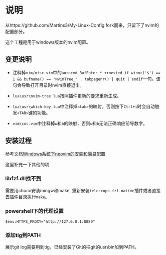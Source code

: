 # 说明

从https://github.com/Martins3/My-Linux-Config fork而来，只留下了nvim的配置部分。

这个工程是用于windows版本的nvim配置。

## 变更说明

- 注释掉`vim/misc.vim`中的`autocmd BufEnter * ++nested if winnr('$') == 1 && bufname() == 'NvimTree_' . tabpagenr() | quit | endif`一句。该句会导致打开目录时nvim直接退出。

- `lua\usr\nvim-tree.lua`按照插件更新的要求重新生成。

- `lua\usr\which-key.lua`中注释掉`<tab>`的映射，否则按下`Ctrl+i`时会自动触发`<TAB>`键的功能。

- `vim\coc.vim`中注释掉`w`和`b`的映射，否则`w`和`b`无法正确响应前导数字。

## 安装过程

参考文档[Windows系统下neovim的安装和简易配置](https://zhuanlan.zhihu.com/p/432823659)

这里补充一下其他的项

### libfzf.dll找不到

需要用choco安装mingw和make, 重新安装`telescope-fzf-native`插件或者直接去插件目录执行`make`。

### powershell下的代理设置

`$env:HTTPS_PROXY="http://127.0.0.1:8889"`

### 添加tig到PATH

展示git log需要用到tig，已经安装了Git的把git的usr\bin加到PATH。
